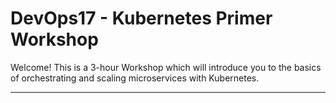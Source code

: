 # DevOps17 - Kubernetes Primer Workshop

Welcome! This is a 3-hour Workshop which will introduce you to the basics of
orchestrating and scaling microservices with Kubernetes.

---
